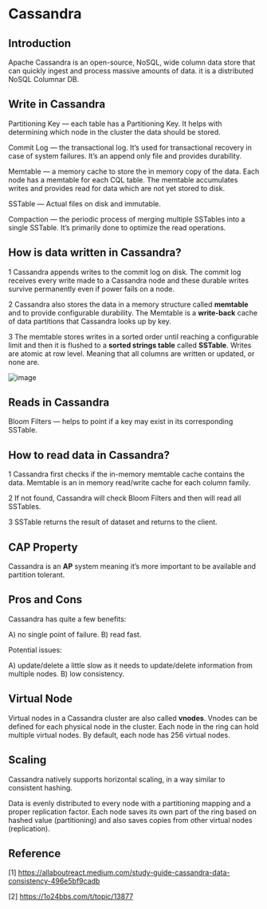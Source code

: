 # Cassandra

## Introduction

Apache Cassandra is an open-source, NoSQL, wide column data store that can quickly ingest and process massive amounts of data. it is a distributed NoSQL Columnar DB.

## Write in Cassandra

Partitioning Key — each table has a Partitioning Key. It helps with determining which node in the cluster the data should be stored.

Commit Log — the transactional log. It’s used for transactional recovery in case of system failures. It’s an append only file and provides durability.

Memtable — a memory cache to store the in memory copy of the data. Each node has a memtable for each CQL table. The memtable accumulates writes and provides read for data which are not yet stored to disk.

SSTable — Actual files on disk and immutable.

Compaction — the periodic process of merging multiple SSTables into a single SSTable. It’s primarily done to optimize the read operations.

## How is data written in Cassandra?

1 Cassandra appends writes to the commit log on disk. The commit log receives every write made to a Cassandra node and these durable writes survive permanently even if power fails on a node.

2 Cassandra also stores the data in a memory structure called **memtable** and to provide configurable durability. The Memtable is a **write-back** cache of data partitions that Cassandra looks up by key.

3 The memtable stores writes in a sorted order until reaching a configurable limit and then it is flushed to a **sorted strings table** called **SSTable**. Writes are atomic at row level. Meaning that all columns are written or updated, or none are.

![image](https://pic3.zhimg.com/80/1d61a229bdae96c8a837afce53586be6_720w.png)

## Reads in Cassandra

Bloom Filters — helps to point if a key may exist in its corresponding SSTable.

## How to read data in Cassandra?

1 Cassandra first checks if the in-memory memtable cache contains the data. Memtable is an in memory read/write cache for each column family.

2 If not found, Cassandra will check Bloom Filters and then will read all SSTables.

3 SSTable returns the result of dataset and returns to the client.

## CAP Property

Cassandra is an **AP** system meaning it’s more important to be available and partition tolerant.

## Pros and Cons

Cassandra has quite a few benefits:

A) no single point of failure. B) read fast.

Potential issues:

A) update/delete a little slow as it needs to update/delete information from multiple nodes. B) low consistency.

## Virtual Node

Virtual nodes in a Cassandra cluster are also called **vnodes**. Vnodes can be defined for each physical node in the cluster. Each node in the ring can hold multiple virtual nodes. By default, each node has 256 virtual nodes.

## Scaling

Cassandra natively supports horizontal scaling, in a way similar to consistent hashing.

Data is evenly distributed to every node with a partitioning mapping and a proper replication factor. Each node saves its own part of the ring based on hashed value (partitioning) and also saves copies from other virtual nodes (replication).

## Reference

[1] <https://allaboutreact.medium.com/study-guide-cassandra-data-consistency-496e5bf9cadb>

[2] <https://1o24bbs.com/t/topic/13877>

